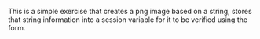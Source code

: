 This is a simple exercise that creates a png image
based on a string, stores that string information 
into a session variable for it to be verified
using the form.
